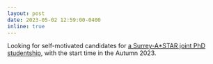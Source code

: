 ```yaml
---
layout: post
date: 2023-05-02 12:59:00-0400
inline: true
---
```


Looking for self-motivated candidates for <a href="https://www.a-star.edu.sg/Scholarships/for-graduate-studies/a-star-research-attachment-programme">a Surrey-A*STAR joint PhD studentship</a>, with the start time in the Autumn 2023. 